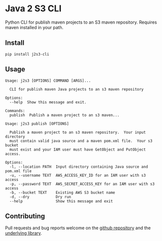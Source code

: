 # Java 2 S3 CLI
Python CLI for publish maven projects to an S3 maven repository. Requires maven installed in your path.

## Install
`pip install j2s3-cli`

## Usage
```
Usage: j2s3 [OPTIONS] COMMAND [ARGS]...

  CLI for publish maven Java projects to an s3 maven repository

Options:
  --help  Show this message and exit.

Commands:
  publish  Publish a maven project to an s3 maven...
```

```
Usage: j2s3 publish [OPTIONS]

  Publish a maven project to an s3 maven repository.  Your input directory
  must contain valid java source and a maven pom.xml file.  Your s3 bucket
  must exist and your IAM user must have GetObject and PutObject access.

Options:
  -l, --location PATH  Input directory containing Java source and pom.xml file
  -u, --username TEXT  AWS_ACCESS_KEY_ID for an IAM user with s3 access
  -p, --password TEXT  AWS_SECRET_ACCESS_KEY for an IAM user with s3 access
  -b, --bucket TEXT    Existing AWS S3 bucket name
  -d, --dry            Dry run
  --help               Show this message and exit
```

## Contributing

Pull requests and bug reports welcome on the [github repository](https://github.com/jackmahoney/j2s3-cli) and the [underlying library](https://pypi.org/project/j2s3/). 
